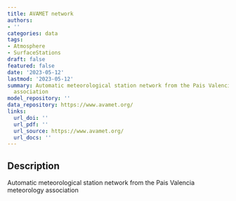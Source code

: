 ```yaml
---
title: AVAMET network
authors:
- ''
categories: data
tags:
- Atmosphere
- SurfaceStations
draft: false
featured: false
date: '2023-05-12'
lastmod: '2023-05-12'
summary: Automatic meteorological station network from the Pais Valencia meteorology
  association
model_repository: ''
data_repository: https://www.avamet.org/
links:
  url_doi: ''
  url_pdf: ''
  url_source: https://www.avamet.org/
  url_docs: ''
---
```


## Description

Automatic meteorological station network from the Pais Valencia meteorology association

